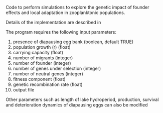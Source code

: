 Code to perform simulations to explore the genetic impact of founder effects
and local adaptation in zooplanktonic populations.

Details of the implementation are described in

The program requires the following input parameters:
1. presence of diapausing egg bank (boolean, default TRUE)
2. population growth (r) (float)
3. carrying capacity (float)
4. number of migrants (integer)
5. number of founder (integer)
6. number of genes under selection (integer)
7. number of neutral genes (integer)
8. fitness component (float)
9. genetic recombination rate (float)
10. output file

Other parameters such as length of lake hydroperiod, production, survival and
deterioration dynamics of diapausing eggs can also be modified
